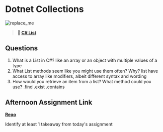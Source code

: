 # Dotnet Collections

![replace_me](https://codeworks.blob.core.windows.net/public/assets/img/illustrations/placeholder.svg)

> **📖 [C# List](https://codeworksacademy.com/fs-student-guide/resources/wk10/02-List-Methods)**

## Questions

1. What is a List in C#?
like an array or an object with multiple values of a type
2. What List methods seem like you might use them often? Why?
list have access to array like modifiers, albeit different syntax and wording
3. How would you retrieve an item from a list? What method could you use?
.find .exist .contains
## Afternoon Assignment Link

**[Repo](https://github.com/daniel-le97/allSpice)**

Identify at least 1 takeaway from today's assignment
